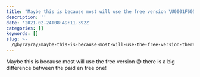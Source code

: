```yaml
---
title: "Maybe this is because most will use the free version \U0001F605 there is a big difference between the paid…"
description: ''
date: '2021-02-24T08:49:11.392Z'
categories: []
keywords: []
slug: >-
  /@byrayray/maybe-this-is-because-most-will-use-the-free-version-there-is-a-big-difference-between-the-paid-23320df161d6
---
```


Maybe this is because most will use the free version 😅 there is a big difference between the paid en free one!